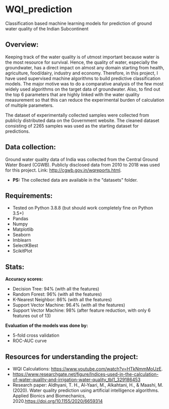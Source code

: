 # WQI_prediction
Classification based machine learning models for prediction of ground water quality of the Indian Subcontinent

## Overview:

Keeping track of the water quality is of utmost important because water is the most resource for survival. Hence, the quality of water, especially the groundwater, has a direct impact on almost any domain starting from health, agriculture, food/dairy, industry and economy. Therefore, in this project, I have used supervised machine algorithms to build predictive classification models. The major motive was to do a comparative analysis of the few most widely used algorithms on the target data of groundwater. Also, to find out the top 6 parameters that are highly linked with the water quality measurement so that this can reduce the experimental burden of calculation of multiple parameters.

The dataset of experimentally collected samples were collected from publicly distributed data on the Government website. The cleaned dataset consisting of 2265 samples was used as the starting dataset for predictions. 

## Data collection:
Ground water quality data of India was collected from the Central Ground Water Board (CGWB).
Publicly disclosed data from 2010 to 2018 was used for this project.
Link: http://cgwb.gov.in/wqreports.html.

* **PS:** The collected data are available in the "datasets" folder.

## Requirements:
* Tested on Python 3.8.8 (but should work completely fine on Python 3.5+)
* Pandas
* Numpy
* Matplotlib
* Seaborn
* Imblearn
* SelectKBest
* ScikitPlot

## Stats:

**Accuracy scores:**
* Decision Tree:          94% (with all the features)  
* Random Forest:          96% (with all the features)  
* K-Nearest Neighbor:     86% (with all the features)  
* Support Vector Machine: 96.4% (with all the features)
* Support Vector Machine: 98% (after feature reduction, with only 6 features out of 13)

**Evaluation of the models was done by:**
* 5-fold cross validation
* ROC-AUC curve

## Resources for understanding the project:

* WQI Calculations: https://www.youtube.com/watch?v=HTkNmmMoUzE.
* https://www.researchgate.net/figure/Indices-used-in-the-calculation-of-water-quality-and-irrigation-water-quality_tbl1_329186453
* Research paper: Aldhyani, T. H., Al-Yaari, M., Alkahtani, H., & Maashi, M. (2020). Water quality prediction using artificial intelligence algorithms. Applied Bionics and Biomechanics, 2020.https://doi.org/10.1155/2020/6659314



